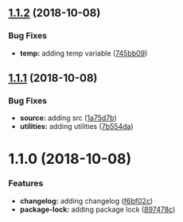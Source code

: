 <a name="1.1.2"></a>
## [1.1.2](https://github.com/MansoorBashaBellary/mansoor-change-test/compare/v1.1.1...v1.1.2) (2018-10-08)


### Bug Fixes

* **temp:** adding temp variable ([745bb09](https://github.com/MansoorBashaBellary/mansoor-change-test/commit/745bb09))



<a name="1.1.1"></a>
## [1.1.1](https://github.com/MansoorBashaBellary/mansoor-change-test/compare/v1.1.0...v1.1.1) (2018-10-08)


### Bug Fixes

* **source:** adding src ([1a75d7b](https://github.com/MansoorBashaBellary/mansoor-change-test/commit/1a75d7b))
* **utilities:** adding utilities ([7b554da](https://github.com/MansoorBashaBellary/mansoor-change-test/commit/7b554da))



<a name="1.1.0"></a>
# 1.1.0 (2018-10-08)


### Features

* **changelog:** adding changelog ([f6bf02c](https://github.com/MansoorBashaBellary/mansoor-change-test/commit/f6bf02c))
* **package-lock:** adding package lock ([897478c](https://github.com/MansoorBashaBellary/mansoor-change-test/commit/897478c))



